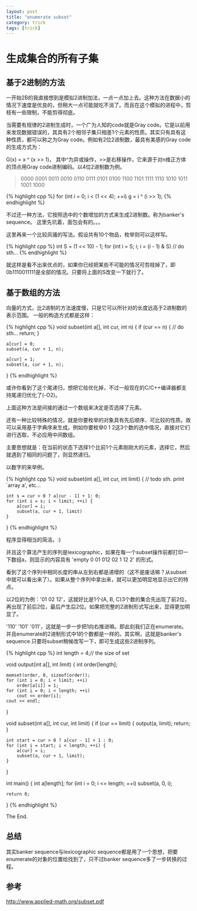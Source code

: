 ```yaml
---
layout: post
title: "enumerate subset"
category: trick
tags: [trick]
---
```


生成集合的所有子集
==================

## 基于2进制的方法
一开始2B的我直接想到是模拟2进制加法，一点一点加上去。这种方法在数据小的情况下速度是优良的，但稍大一点可能就吃不消了。而且在这个模拟的进程中，剪枝有一些限制，不能剪得彻底。

当需要有规律的2进制生成时，一个广为人知的code就是Gray code。它是以前用来发现数据错误的，其具有2个相邻子集只相差1个元素的性质。其实只有具有这种性质，都可以称之为Gray code。例如有2位2进制数，最具有美感的Gray code的生成方式为：

G(x) = x ^ (x >> 1)， 其中^为异或操作，>>是右移操作，它来源于对n维正方体的顶点用Gray code进制编码。以4位2进制数为例。

> 0000 0001 0011 0010 0110 0111 0101 0100 1100 1101 1111 1110 1010 1011 1001 1000

{% highlight cpp %}
for (int i = 0; i < (1 << 4); ++i)
    g = i ^ (i >> 1);
{% endhighlight %}

不过还一种方法，它按照选中的个数增加的方式来生成2进制数。称为banker's sequence。
这里先坑着，面包会有的。。。

这里再来一个比较风骚的写法。假设共有10个物品，枚举则可以这样写。

{% highlight cpp %}
int S = (1 << 10) - 1;
for (int i = S; i; i = (i - 1) & S)
    // do sth...
{% endhighlight %}

就这样是看不出来优点的，如果你已经把某些不可能的情况可剪枝掉了，即0b1110011111是全部的情况。只要将上面的S改变一下就行了。

## 基于数组的方法
向量的方式，比2进制的方法速度慢，只是它可以所针对的长度远高于2进制数的表示范围。
一般的构造方式都是这样：

{% highlight cpp %}
void subset(int a[], int cur, int n)
{
    if (cur == n) {
        // do sth...
        return;
    }

    a[cur] = 0;
    subset(a, cur + 1, n);

    a[cur] = 1;
    subset(a, cur + 1, n);
}
{% endhighlight %}

或许你看到了这个尾递归，想把它给优化掉，不过一般现在的C/C++编译器都支持尾递归优化了(-O2)。

上面这种方法是间接的通过一个数组来决定是否选择了元素。

还有一种比较特殊的情况，就是你要枚举的对象具有先后顺序、可比较的性质。故可以采用基于字典序来生成。例如你要枚举0 1 2这3个数的选中情况，直接对它们进行选取，不必应用中间数组。

主要思想就是：在当前的状态下选择1个比前1个元素刚刚大的元素，选择它，然后就遇到了相同的问题了，则显然递归。

以数字的来举例。

{% highlight cpp %}
void subset(int a[], int cur, int limit)
{
    // todo sth. print `array a', etc...

    int s = cur > 0 ? a[cur - 1] + 1: 0;
    for (int i = s; i < limit; ++i) {
        a[cur] = i;
        subset(a, cur + 1, limit)
    }
}
{% endhighlight %}

程序显得相当的简洁。:)

并且这个算法产生的序列是lexicographic，如果在每一个subset操作前都打印一下数组a，则显示的内容具有 'empty 0 01 012 02 1 12 2' 的形式。

看到了这个序列中相同长度的串从左到右都是递增的（这不是废话嘛？从subset中就可以看出来了）。如果从整个序列中拿出来，就可以更加明显地显示出它的特点。

以2位的为例：'01 02 12'，这就好比是1个{A, B, C}3个数的集合先出现了前2位，再出现了前后2位，最后产生后2位。如果把完整的2进制形式写出来，显得更加明显了。

'110' '101' '011'，这就是一步一步把1向右推进嘛。即此刻我们正在enumerate。并且enumerate的2进制形式中1的个数都是一样的。其实啊，这就是banker's sequence.只要将subset稍候改写一下，即可生成这些2进制序列。

{% highlight cpp %}
int length = 4;// the size of set

void output(int a[], int limit)
{
    int order[length];

    memset(order, 0, sizeof(order));
    for (int i = 0; i < limit; ++i)
        order[a[i]] = 1;
    for (int i = 0; i < length; ++i)
        cout << order[i];
    cout << endl;
}

void subset(int a[], int cur, int limit)
{
    if (cur == limit) {
        output(a, limit);
        return;
    }

    int start = cur > 0 ? a[cur - 1] + 1 : 0;
    for (int i = start; i < length; ++i) {
        a[cur] = i;
        subset(a, cur + 1, limit);
    }
}

int main()
{
    int a[length];
    for (int i = 0; i <= length; ++i)
        subset(a, 0, i);

    return 0;
}
{% endhighlight %}

The End.

## 总结
其实banker sequence与lexicographic sequence都是用了一个思想，把要enumerate的对象的位置给找到了，只不过banker sequence多了一步转换的过程。

## 参考
http://www.applied-math.org/subset.pdf
